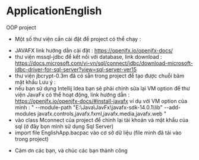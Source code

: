 # ApplicationEnglish
OOP project
- Một số thư viện cần cài đặt để project có thể chạy :
+ JAVAFX link hướng dẫn cài đặt : https://openjfx.io/openjfx-docs/
+ thư viện mssql-jdbc để kết nối với database, link download : https://docs.microsoft.com/vi-vn/sql/connect/jdbc/download-microsoft-jdbc-driver-for-sql-server?view=sql-server-ver15
+ thư viện jbcrypt-0.3m đã có sẵn trong project để tạo được chuỗi băm mật khẩu
Lưu ý : 
+ nếu bạn sử dụng Intellij Idea  bạn sẽ phải chỉnh sửa lại VM option để thư viện JavaFx có thể hoạt động, link hướng dẫn : https://openjfx.io/openjfx-docs/#install-javafx
ví dụ với VM option của mình : " --module-path "E:\Java\JavFx\javafx-sdk-14.0.1\lib" --add-modules javafx.controls,javafx.fxml,javafx.media,javafx.web "
+ vào class Mconnect của project để chỉnh lại tài khoản và mật khẩu của sql (ở đây bọn mình sử dụng Sql Server)
+ import file EnglishApp.bacpac vào cơ sở dữ liệu (file mình đã tải vào trong project)
- Cảm ơn các bạn, và chúc các bạn thành công
